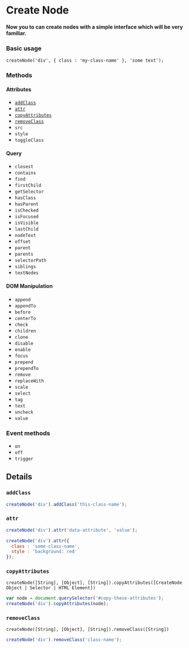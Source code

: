 # Create Node
#### Now you to can create nodes with a simple interface which will be very familiar.

### Basic usage
```
createNode('div', { class : 'my-class-name' }, 'some text');
```

### Methods

#### Attributes
- [`addClass`](#addclass)
- [`attr`](#attr)
- [`copyAttributes`](#copyattributes)
- [`removeClass`](#removeclass)
- `src`
- `style`
- `toggleClass`

#### Query
- `closest`
- `contains`
- `find`
- `firstChild`
- `getSelector`
- `hasClass`
- `hasParent`
- `isChecked`
- `isFocused`
- `isVisible`
- `lastChild`
- `nodeText`
- `offset`
- `parent`
- `parents`
- `selectorPath`
- `siblings`
- `textNodes`

#### DOM Manipulation
- `append`
- `appendTo`
- `before`
- `centerTo`
- `check`
- `children`
- `clone`
- `disable`
- `enable`
- `focus`
- `prepend`
- `prependTo`
- `remove`
- `replaceWith`
- `scale`
- `select`
- `tag`
- `text`
- `uncheck`
- `value`

### Event methods
- `on`
- `off`
- `trigger`

## Details

### `addClass`

```javascript
createNode('div').addClass('this-class-name');
```

### `attr`

```javascript
createNode('div').attr('data-attribute', 'value');
```

```javascript
createNode('div').attr({
  class : 'some-class-name',
  style : 'background: red'
});
```

### `copyAttributes`

`createNode([String], [Object], [String]).copyAttributes([CreateNode Object | Selector | HTML Element])`

```javascript
var node = document.querySelector('#copy-these-attributes');
createNode('div').copyAttributes(node);
```

### `removeClass`

`createNode([String], [Object], [String]).removeClass([String])`

```javascript
createNode('div').removeClass('class-name');
```
